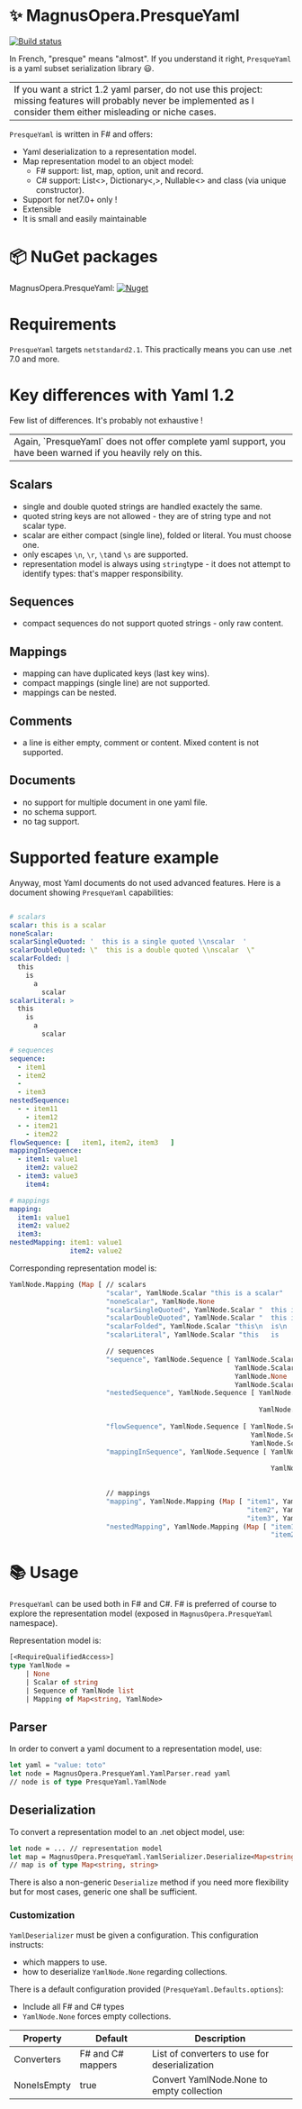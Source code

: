 # ✨ MagnusOpera.PresqueYaml

[![Build status](https://github.com/MagnusOpera/PresqueYaml/workflows/build/badge.svg)](https://github.com/MagnusOpera/PresqueYaml/actions?query=workflow%3Abuild)

In French, "presque" means "almost". If you understand it right, `PresqueYaml` is a yaml subset serialization library 😃.

<table><tr><td>If you want a strict 1.2 yaml parser, do not use this project: missing features will probably never be implemented as I consider them either misleading or niche cases.</td></tr></table>

`PresqueYaml` is written in F# and offers:
* Yaml deserialization to a representation model.
* Map representation model to an object model:
  * F# support: list, map, option, unit and record.
  * C# support: List<>, Dictionary<,>, Nullable<> and class (via unique constructor).
* Support for net7.0+ only !
* Extensible
* It is small and easily maintainable

# 📦 NuGet packages
MagnusOpera.PresqueYaml: [![Nuget](https://img.shields.io/nuget/v/MagnusOpera.PresqueYaml)](https://nuget.org/packages/MagnusOpera.PresqueYaml)

# Requirements
`PresqueYaml` targets `netstandard2.1`. This practically means you can use .net 7.0 and more.

# Key differences with Yaml 1.2
Few list of differences. It's probably not exhaustive !

<table><tr><td>Again, `PresqueYaml` does not offer complete yaml support, you have been warned if you heavily rely on this.</td></tr></table>

## Scalars
* single and double quoted strings are handled exactely the same.
* quoted string keys are not allowed - they are of string type and not scalar type.
* scalar are either compact (single line), folded or literal. You must choose one.
* only escapes `\n`, `\r`, `\t`and `\s` are supported.
* representation model is always using `string`type - it does not attempt to identify types: that's mapper responsibility.

## Sequences
* compact sequences do not support quoted strings - only raw content.

## Mappings
* mapping can have duplicated keys (last key wins).
* compact mappings (single line) are not supported.
* mappings can be nested.

## Comments
* a line is either empty, comment or content. Mixed content is not supported.

## Documents
* no support for multiple document in one yaml file.
* no schema support.
* no tag support.

# Supported feature example
Anyway, most Yaml documents do not used advanced features.
Here is a document showing `PresqueYaml` capabilities:

```yaml

# scalars
scalar: this is a scalar
noneScalar:
scalarSingleQuoted: '  this is a single quoted \\nscalar  '
scalarDoubleQuoted: \"  this is a double quoted \\nscalar  \"
scalarFolded: |
  this
    is
      a
        scalar
scalarLiteral: >
  this
    is
      a
        scalar

# sequences
sequence:
  - item1
  - item2
  -
  - item3
nestedSequence:
  - - item11
    - item12
  - - item21
    - item22
flowSequence: [   item1, item2, item3   ]
mappingInSequence:
  - item1: value1
    item2: value2
  - item3: value3
    item4:

# mappings
mapping:
  item1: value1
  item2: value2
  item3:
nestedMapping: item1: value1
               item2: value2

```

Corresponding representation model is:
```ocaml
YamlNode.Mapping (Map [ // scalars
                        "scalar", YamlNode.Scalar "this is a scalar"
                        "noneScalar", YamlNode.None
                        "scalarSingleQuoted", YamlNode.Scalar "  this is a single quoted \nscalar  "
                        "scalarDoubleQuoted", YamlNode.Scalar "  this is a double quoted \nscalar  "
                        "scalarFolded", YamlNode.Scalar "this\n  is\n    a\n      scalar"
                        "scalarLiteral", YamlNode.Scalar "this   is     a       scalar"

                        // sequences
                        "sequence", YamlNode.Sequence [ YamlNode.Scalar "item1"
                                                        YamlNode.Scalar "item2"
                                                        YamlNode.None
                                                        YamlNode.Scalar "item3" ]
                        "nestedSequence", YamlNode.Sequence [ YamlNode.Sequence [ YamlNode.Scalar "item11"
                                                                                  YamlNode.Scalar "item12" ]
                                                              YamlNode.Sequence [ YamlNode.Scalar "item21"
                                                                                  YamlNode.Scalar "item22" ] ]
                        "flowSequence", YamlNode.Sequence [ YamlNode.Scalar "item1"
                                                            YamlNode.Scalar "item2"
                                                            YamlNode.Scalar "item3" ]
                        "mappingInSequence", YamlNode.Sequence [ YamlNode.Mapping (Map [ "item1", YamlNode.Scalar "value1"
                                                                                         "item2", YamlNode.Scalar "value2" ])
                                                                 YamlNode.Mapping (Map [ "item3", YamlNode.Scalar "value3"
                                                                                         "item4", YamlNode.None ]) ]

                        // mappings
                        "mapping", YamlNode.Mapping (Map [ "item1", YamlNode.Scalar "value1"
                                                           "item2", YamlNode.Scalar "value2"
                                                           "item3", YamlNode.None ])
                        "nestedMapping", YamlNode.Mapping (Map [ "item1", YamlNode.Scalar "value1"
                                                                 "item2", YamlNode.Scalar "value2" ]) ])
```

# 📚 Usage
`PresqueYaml` can be used both in F# and C#.
F# is preferred of course to explore the representation model (exposed in `MagnusOpera.PresqueYaml` namespace).

Representation model is:
```ocaml
[<RequireQualifiedAccess>]
type YamlNode =
    | None
    | Scalar of string
    | Sequence of YamlNode list
    | Mapping of Map<string, YamlNode>
```

## Parser
In order to convert a yaml document to a representation model, use:
```ocaml
let yaml = "value: toto"
let node = MagnusOpera.PresqueYaml.YamlParser.read yaml
// node is of type PresqueYaml.YamlNode
```

## Deserialization
To convert a representation model to an .net object model, use:
```ocaml
let node = ... // representation model
let map = MagnusOpera.PresqueYaml.YamlSerializer.Deserialize<Map<string, string>>(node, Defaults.options)
// map is of type Map<string, string>
```

There is also a non-generic `Deserialize` method if you need more flexibility but for most cases, generic one shall be sufficient.

### Customization
`YamlDeserializer` must be given a configuration. This configuration instructs:
* which mappers to use.
* how to deserialize `YamlNode.None` regarding collections.

There is a default configuration provided (`PresqueYaml.Defaults.options`):
* Include all F# and C# types
* `YamlNode.None` forces empty collections.

| Property    | Default           | Description                                   |
|-------------|-------------------|-----------------------------------------------|
| Converters  | F# and C# mappers | List of converters to use for deserialization |
| NoneIsEmpty | true              | Convert YamlNode.None to empty collection     |
